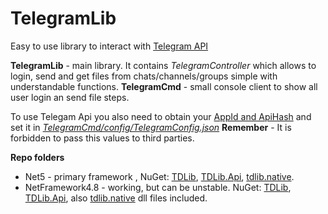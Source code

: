 # TelegramLib
Easy to use library to interact with [Telegram API](https://core.telegram.org/api#telegram-api)

**TelegramLib** - main library. It contains *TelegramController* which allows to login, send and get files from chats/channels/groups simple with understandable functions.
**TelegramCmd** - small console client to show all user login an send file steps. 

To use Telegam Api you also need to obtain your [AppId and ApiHash](https://core.telegram.org/api/obtaining_api_id#obtaining-api-id) and set it in *[TelegramCmd/config/TelegramConfig.json](https://github.com/DmitryJDS/TelegramLib/blob/main/Net5/TelegramLib/TelegramCmd/config/TelegramConfig.json)*
**Remember** - It is forbidden to pass this values to third parties.

**Repo folders**
 - Net5 - primary framework , NuGet: [TDLib](https://www.nuget.org/packages/TDLib/1.6.0), [TDLib.Api](https://www.nuget.org/packages/TDLib.Api/1.6.0), [tdlib.native](https://github.com/ForNeVeR/tdlib.native).
 - NetFramework4.8 - working, but can be unstable. NuGet: [TDLib](https://www.nuget.org/packages/TDLib/1.6.0), [TDLib.Api](https://www.nuget.org/packages/TDLib.Api/1.6.0), also [tdlib.native](https://github.com/ForNeVeR/tdlib.native) dll files included.
